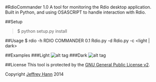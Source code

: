 #RdioCommander 1.0
A tool for monitoring the Rdio desktop application. Built in Python, and using OSASCRIPT to handle interaction with Rdio.

##Setup
> $ python setup.py install

##Usage
    $ rdio -h
    RDIO COMMANDER 0.1
    Rdio.py -d <delay>
    Rdio.py -c <light | dark>

##Examples
###Light
![alt tag](https://raw.github.com/obihann/RdioCommander/master/screenshots/light.png)
###Dark
![alt tag](https://raw.github.com/obihann/RdioCommander/master/screenshots/dark.png)

##License
This tool is protected by the [GNU General Public License v2](http://www.gnu.org/licenses/gpl-2.0.html).

Copyright [Jeffrey Hann](http://jeffreyhann.ca/) 2014
